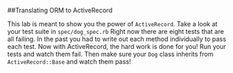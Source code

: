 ##Translating ORM to ActiveRecord

This lab is meant to show you the power of `ActiveRecord`. Take a look at your test suite in `spec/dog_spec.rb` Right now there are eight tests that are all failing. In the past you had to write out each method individually to pass each test. Now with ActiveRecord, the hard work is done for you! Run your tests and watch them fail. Then make sure your `Dog` class inherits from `ActiveRecord::Base` and watch them pass!
